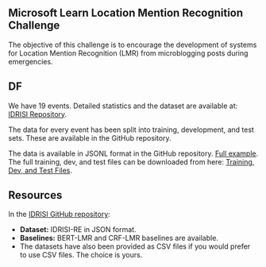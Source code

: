 ## Microsoft Learn Location Mention Recognition Challenge
The objective of this challenge is to encourage the development of systems for Location Mention Recognition (LMR) from microblogging posts during emergencies.

## DF
We have 19 events. Detailed statistics and the dataset are available at: [IDRISI Repository](https://github.com/rsuwaileh/IDRISI/tree/main/LMR).

The data for every event has been split into training, development, and test sets. These are available in the GitHub repository.

The data is available in JSONL format in the GitHub repository. [Full example](https://github.com/rsuwaileh/IDRISI/tree/main/LMR). The full training, dev, and test files can be downloaded from here: [Training, Dev, and Test Files](https://github.com/rsuwaileh/IDRISI/blob/main/LMR/data/EN/gold-random-json/).

## Resources

In the [IDRISI GitHub repository](https://github.com/rsuwaileh/IDRISI):

- **Dataset:** IDRISI-RE in JSON format.
- **Baselines:** BERT-LMR and CRF-LMR baselines are available.
- The datasets have also been provided as CSV files if you would prefer to use CSV files. The choice is yours.

